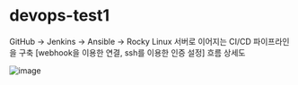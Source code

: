 # devops-test1
GitHub → Jenkins → Ansible → Rocky Linux 서버로 이어지는 CI/CD 파이프라인을 구축
[webhook을 이용한 연결, ssh를 이용한 인증 설정]
흐름 상세도

![image](https://github.com/user-attachments/assets/40d8691c-a7b9-4a37-b6db-7f0732c03e9e)



